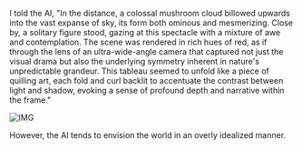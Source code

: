 I told the AI, "In the distance, a colossal mushroom cloud billowed upwards into the vast expanse of sky, its form both ominous and mesmerizing. Close by, a solitary figure stood, gazing at this spectacle with a mixture of awe and contemplation. The scene was rendered in rich hues of red, as if through the lens of an ultra-wide-angle camera that captured not just the visual drama but also the underlying symmetry inherent in nature's unpredictable grandeur. This tableau seemed to unfold like a piece of quilling art, each fold and curl backlit to accentuate the contrast between light and shadow, evoking a sense of profound depth and narrative within the frame."

![IMG](https://github.com/chiaweilee/chiaweilee/assets/29817353/26af883e-a2ac-422c-8568-e77000c51700)

However, the AI tends to envision the world in an overly idealized manner.
